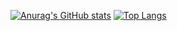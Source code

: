 [![Anurag's GitHub stats](https://github-readme-stats.vercel.app/api?username=DDenis14)](https://github.com/anuraghazra/github-readme-stats)
[![Top Langs](https://github-readme-stats.vercel.app/api/top-langs/?username=DDenis14)](https://github.com/anuraghazra/github-readme-stats)

<!--
**DDenis14/DDenis14** is a ✨ _special_ ✨ repository because its `README.md` (this file) appears on your GitHub profile.

Here are some ideas to get you started:

- 🔭 I’m currently working on ...
- 🌱 I’m currently learning ...
- 👯 I’m looking to collaborate on ...
- 🤔 I’m looking for help with ...
- 💬 Ask me about ...
- 📫 How to reach me: ...
- 😄 Pronouns: ...
- ⚡ Fun fact: ...
-->
